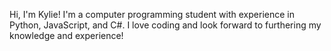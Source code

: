 Hi, I'm Kylie!
I'm a computer programming student with experience in Python, JavaScript, and C#.
I love coding and look forward to furthering my knowledge and experience!
